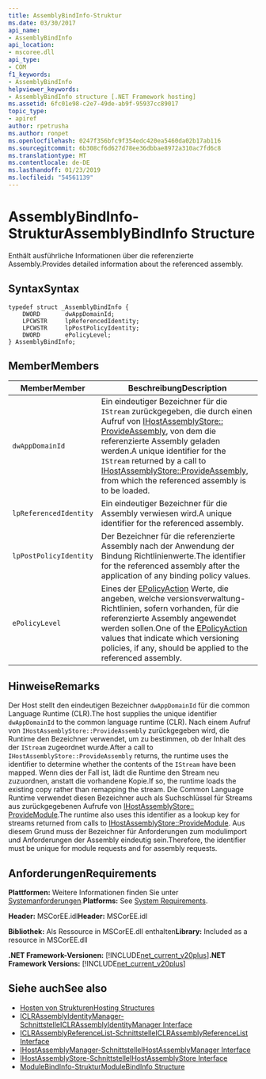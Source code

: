 ```yaml
---
title: AssemblyBindInfo-Struktur
ms.date: 03/30/2017
api_name:
- AssemblyBindInfo
api_location:
- mscoree.dll
api_type:
- COM
f1_keywords:
- AssemblyBindInfo
helpviewer_keywords:
- AssemblyBindInfo structure [.NET Framework hosting]
ms.assetid: 6fc01e98-c2e7-49de-ab9f-95937cc89017
topic_type:
- apiref
author: rpetrusha
ms.author: ronpet
ms.openlocfilehash: 0247f356bfc9f354edc420ea5460da02b17ab116
ms.sourcegitcommit: 6b308cf6d627d78ee36dbbae8972a310ac7fd6c8
ms.translationtype: MT
ms.contentlocale: de-DE
ms.lasthandoff: 01/23/2019
ms.locfileid: "54561139"
---
```

# <a name="assemblybindinfo-structure"></a><span data-ttu-id="b1302-102">AssemblyBindInfo-Struktur</span><span class="sxs-lookup"><span data-stu-id="b1302-102">AssemblyBindInfo Structure</span></span>
<span data-ttu-id="b1302-103">Enthält ausführliche Informationen über die referenzierte Assembly.</span><span class="sxs-lookup"><span data-stu-id="b1302-103">Provides detailed information about the referenced assembly.</span></span>  
  
## <a name="syntax"></a><span data-ttu-id="b1302-104">Syntax</span><span class="sxs-lookup"><span data-stu-id="b1302-104">Syntax</span></span>  
  
```  
typedef struct _AssemblyBindInfo {  
    DWORD       dwAppDomainId;  
    LPCWSTR     lpReferencedIdentity;  
    LPCWSTR     lpPostPolicyIdentity;  
    DWORD       ePolicyLevel;  
} AssemblyBindInfo;  
```  
  
## <a name="members"></a><span data-ttu-id="b1302-105">Member</span><span class="sxs-lookup"><span data-stu-id="b1302-105">Members</span></span>  
  
|<span data-ttu-id="b1302-106">Member</span><span class="sxs-lookup"><span data-stu-id="b1302-106">Member</span></span>|<span data-ttu-id="b1302-107">Beschreibung</span><span class="sxs-lookup"><span data-stu-id="b1302-107">Description</span></span>|  
|------------|-----------------|  
|`dwAppDomainId`|<span data-ttu-id="b1302-108">Ein eindeutiger Bezeichner für die `IStream` zurückgegeben, die durch einen Aufruf von [IHostAssemblyStore:: ProvideAssembly](../../../../docs/framework/unmanaged-api/hosting/ihostassemblystore-provideassembly-method.md), von dem die referenzierte Assembly geladen werden.</span><span class="sxs-lookup"><span data-stu-id="b1302-108">A unique identifier for the `IStream` returned by a call to [IHostAssemblyStore::ProvideAssembly](../../../../docs/framework/unmanaged-api/hosting/ihostassemblystore-provideassembly-method.md), from which the referenced assembly is to be loaded.</span></span>|  
|`lpReferencedIdentity`|<span data-ttu-id="b1302-109">Ein eindeutiger Bezeichner für die Assembly verwiesen wird.</span><span class="sxs-lookup"><span data-stu-id="b1302-109">A unique identifier for the referenced assembly.</span></span>|  
|`lpPostPolicyIdentity`|<span data-ttu-id="b1302-110">Der Bezeichner für die referenzierte Assembly nach der Anwendung der Bindung Richtlinienwerte.</span><span class="sxs-lookup"><span data-stu-id="b1302-110">The identifier for the referenced assembly after the application of any binding policy values.</span></span>|  
|`ePolicyLevel`|<span data-ttu-id="b1302-111">Eines der [EPolicyAction](../../../../docs/framework/unmanaged-api/hosting/epolicyaction-enumeration.md) Werte, die angeben, welche versionsverwaltung-Richtlinien, sofern vorhanden, für die referenzierte Assembly angewendet werden sollen.</span><span class="sxs-lookup"><span data-stu-id="b1302-111">One of the [EPolicyAction](../../../../docs/framework/unmanaged-api/hosting/epolicyaction-enumeration.md) values that indicate which versioning policies, if any, should be applied to the referenced assembly.</span></span>|  
  
## <a name="remarks"></a><span data-ttu-id="b1302-112">Hinweise</span><span class="sxs-lookup"><span data-stu-id="b1302-112">Remarks</span></span>  
 <span data-ttu-id="b1302-113">Der Host stellt den eindeutigen Bezeichner `dwAppDomainId` für die common Language Runtime (CLR).</span><span class="sxs-lookup"><span data-stu-id="b1302-113">The host supplies the unique identifier `dwAppDomainId` to the common language runtime (CLR).</span></span> <span data-ttu-id="b1302-114">Nach einem Aufruf von `IHostAssemblyStore::ProvideAssembly` zurückgegeben wird, die Runtime den Bezeichner verwendet, um zu bestimmen, ob der Inhalt des der `IStream` zugeordnet wurde.</span><span class="sxs-lookup"><span data-stu-id="b1302-114">After a call to `IHostAssemblyStore::ProvideAssembly` returns, the runtime uses the identifier to determine whether the contents of the `IStream` have been mapped.</span></span> <span data-ttu-id="b1302-115">Wenn dies der Fall ist, lädt die Runtime den Stream neu zuzuordnen, anstatt die vorhandene Kopie.</span><span class="sxs-lookup"><span data-stu-id="b1302-115">If so, the runtime loads the existing copy rather than remapping the stream.</span></span> <span data-ttu-id="b1302-116">Die Common Language Runtime verwendet diesen Bezeichner auch als Suchschlüssel für Streams aus zurückgegebenen Aufrufe von [IHostAssemblyStore:: ProvideModule](../../../../docs/framework/unmanaged-api/hosting/ihostassemblystore-providemodule-method.md).</span><span class="sxs-lookup"><span data-stu-id="b1302-116">The runtime also uses this identifier as a lookup key for streams returned from calls to [IHostAssemblyStore::ProvideModule](../../../../docs/framework/unmanaged-api/hosting/ihostassemblystore-providemodule-method.md).</span></span> <span data-ttu-id="b1302-117">Aus diesem Grund muss der Bezeichner für Anforderungen zum modulimport und Anforderungen der Assembly eindeutig sein.</span><span class="sxs-lookup"><span data-stu-id="b1302-117">Therefore, the identifier must be unique for module requests and for assembly requests.</span></span>  
  
## <a name="requirements"></a><span data-ttu-id="b1302-118">Anforderungen</span><span class="sxs-lookup"><span data-stu-id="b1302-118">Requirements</span></span>  
 <span data-ttu-id="b1302-119">**Plattformen:** Weitere Informationen finden Sie unter [Systemanforderungen](../../../../docs/framework/get-started/system-requirements.md).</span><span class="sxs-lookup"><span data-stu-id="b1302-119">**Platforms:** See [System Requirements](../../../../docs/framework/get-started/system-requirements.md).</span></span>  
  
 <span data-ttu-id="b1302-120">**Header:** MSCorEE.idl</span><span class="sxs-lookup"><span data-stu-id="b1302-120">**Header:** MSCorEE.idl</span></span>  
  
 <span data-ttu-id="b1302-121">**Bibliothek:** Als Ressource in MSCorEE.dll enthalten</span><span class="sxs-lookup"><span data-stu-id="b1302-121">**Library:** Included as a resource in MSCorEE.dll</span></span>  
  
 <span data-ttu-id="b1302-122">**.NET Framework-Versionen:** [!INCLUDE[net_current_v20plus](../../../../includes/net-current-v20plus-md.md)]</span><span class="sxs-lookup"><span data-stu-id="b1302-122">**.NET Framework Versions:** [!INCLUDE[net_current_v20plus](../../../../includes/net-current-v20plus-md.md)]</span></span>  
  
## <a name="see-also"></a><span data-ttu-id="b1302-123">Siehe auch</span><span class="sxs-lookup"><span data-stu-id="b1302-123">See also</span></span>
- [<span data-ttu-id="b1302-124">Hosten von Strukturen</span><span class="sxs-lookup"><span data-stu-id="b1302-124">Hosting Structures</span></span>](../../../../docs/framework/unmanaged-api/hosting/hosting-structures.md)
- [<span data-ttu-id="b1302-125">ICLRAssemblyIdentityManager-Schnittstelle</span><span class="sxs-lookup"><span data-stu-id="b1302-125">ICLRAssemblyIdentityManager Interface</span></span>](../../../../docs/framework/unmanaged-api/hosting/iclrassemblyidentitymanager-interface.md)
- [<span data-ttu-id="b1302-126">ICLRAssemblyReferenceList-Schnittstelle</span><span class="sxs-lookup"><span data-stu-id="b1302-126">ICLRAssemblyReferenceList Interface</span></span>](../../../../docs/framework/unmanaged-api/hosting/iclrassemblyreferencelist-interface.md)
- [<span data-ttu-id="b1302-127">IHostAssemblyManager-Schnittstelle</span><span class="sxs-lookup"><span data-stu-id="b1302-127">IHostAssemblyManager Interface</span></span>](../../../../docs/framework/unmanaged-api/hosting/ihostassemblymanager-interface.md)
- [<span data-ttu-id="b1302-128">IHostAssemblyStore-Schnittstelle</span><span class="sxs-lookup"><span data-stu-id="b1302-128">IHostAssemblyStore Interface</span></span>](../../../../docs/framework/unmanaged-api/hosting/ihostassemblystore-interface.md)
- [<span data-ttu-id="b1302-129">ModuleBindInfo-Struktur</span><span class="sxs-lookup"><span data-stu-id="b1302-129">ModuleBindInfo Structure</span></span>](../../../../docs/framework/unmanaged-api/hosting/modulebindinfo-structure.md)
